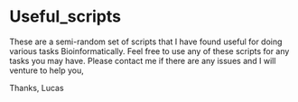 # Useful_scripts

These are a semi-random set of scripts that I have found useful for doing various tasks Bioinformatically. Feel free to use any of these scripts for
any tasks you may have. Please contact me if there are any issues and I will venture to help you, 

Thanks,
Lucas 
